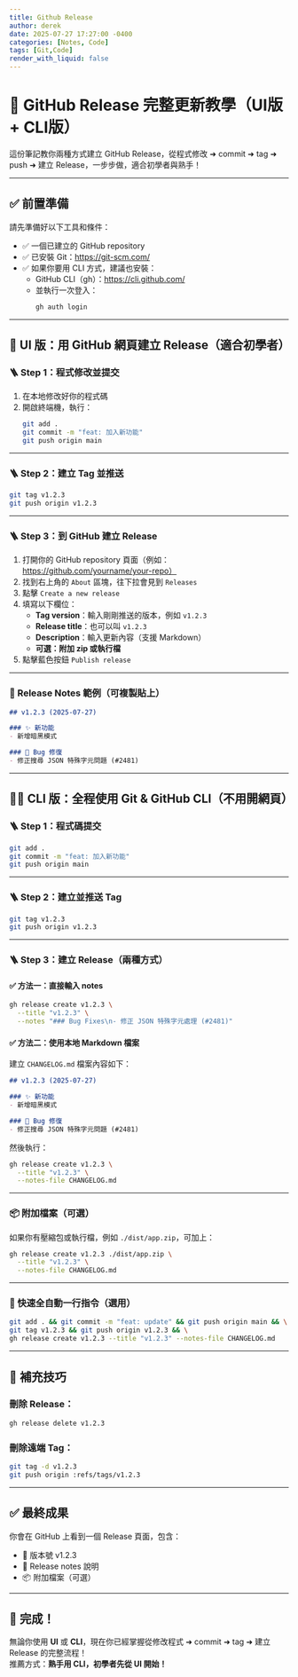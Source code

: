 ```yaml
---
title: Github Release
author: derek
date: 2025-07-27 17:27:00 -0400
categories: [Notes, Code]
tags: [Git,Code]
render_with_liquid: false
---
```


# 🚀 GitHub Release 完整更新教學（UI版 + CLI版）

這份筆記教你兩種方式建立 GitHub Release，從程式修改 ➜ commit ➜ tag ➜ push ➜ 建立 Release，一步步做，適合初學者與熟手！

---

## ✅ 前置準備

請先準備好以下工具和條件：

- ✅ 一個已建立的 GitHub repository
- ✅ 已安裝 Git：https://git-scm.com/
- ✅ 如果你要用 CLI 方式，建議也安裝：
  - GitHub CLI（gh）：https://cli.github.com/
  - 並執行一次登入：
    ```bash
    gh auth login
    ```

---

## 📘 UI 版：用 GitHub 網頁建立 Release（適合初學者）

### 🪜 Step 1：程式修改並提交

1. 在本地修改好你的程式碼
2. 開啟終端機，執行：
   ```bash
   git add .
   git commit -m "feat: 加入新功能"
   git push origin main
   ```

---

### 🪜 Step 2：建立 Tag 並推送

```bash
git tag v1.2.3
git push origin v1.2.3
```

---

### 🪜 Step 3：到 GitHub 建立 Release

1. 打開你的 GitHub repository 頁面（例如：https://github.com/yourname/your-repo）
2. 找到右上角的 `About` 區塊，往下拉會見到 `Releases`  
3. 點擊 `Create a new release`
4. 填寫以下欄位：
   - **Tag version**：輸入剛剛推送的版本，例如 `v1.2.3`
   - **Release title**：也可以叫 `v1.2.3`
   - **Description**：輸入更新內容（支援 Markdown）
   - **可選：附加 zip 或執行檔**
5. 點擊藍色按鈕 `Publish release`

---

### 📝 Release Notes 範例（可複製貼上）

```markdown
## v1.2.3 (2025-07-27)

### ✨ 新功能
- 新增暗黑模式

### 🐛 Bug 修復
- 修正搜尋 JSON 特殊字元問題 (#2481)
```

---

## 🧑‍💻 CLI 版：全程使用 Git & GitHub CLI（不用開網頁）

### 🪜 Step 1：程式碼提交

```bash
git add .
git commit -m "feat: 加入新功能"
git push origin main
```

---

### 🪜 Step 2：建立並推送 Tag

```bash
git tag v1.2.3
git push origin v1.2.3
```

---

### 🪜 Step 3：建立 Release（兩種方式）

#### ✅ 方法一：直接輸入 notes

```bash
gh release create v1.2.3 \
  --title "v1.2.3" \
  --notes "### Bug Fixes\n- 修正 JSON 特殊字元處理 (#2481)"
```

#### ✅ 方法二：使用本地 Markdown 檔案

建立 `CHANGELOG.md` 檔案內容如下：

```markdown
## v1.2.3 (2025-07-27)

### ✨ 新功能
- 新增暗黑模式

### 🐛 Bug 修復
- 修正搜尋 JSON 特殊字元問題 (#2481)
```

然後執行：

```bash
gh release create v1.2.3 \
  --title "v1.2.3" \
  --notes-file CHANGELOG.md
```

---

### 📦 附加檔案（可選）

如果你有壓縮包或執行檔，例如 `./dist/app.zip`，可加上：

```bash
gh release create v1.2.3 ./dist/app.zip \
  --title "v1.2.3" \
  --notes-file CHANGELOG.md
```

---

### 🧩 快速全自動一行指令（選用）

```bash
git add . && git commit -m "feat: update" && git push origin main && \
git tag v1.2.3 && git push origin v1.2.3 && \
gh release create v1.2.3 --title "v1.2.3" --notes-file CHANGELOG.md
```

---

## 🧠 補充技巧

### 刪除 Release：
```bash
gh release delete v1.2.3
```

### 刪除遠端 Tag：
```bash
git tag -d v1.2.3
git push origin :refs/tags/v1.2.3
```

---

## ✅ 最終成果

你會在 GitHub 上看到一個 Release 頁面，包含：

- 🔖 版本號 v1.2.3
- 📝 Release notes 說明
- 📦 附加檔案（可選）

---

## 🎉 完成！

無論你使用 **UI** 或 **CLI**，現在你已經掌握從修改程式 ➜ commit ➜ tag ➜ 建立 Release 的完整流程！  
推薦方式：**熟手用 CLI，初學者先從 UI 開始！**